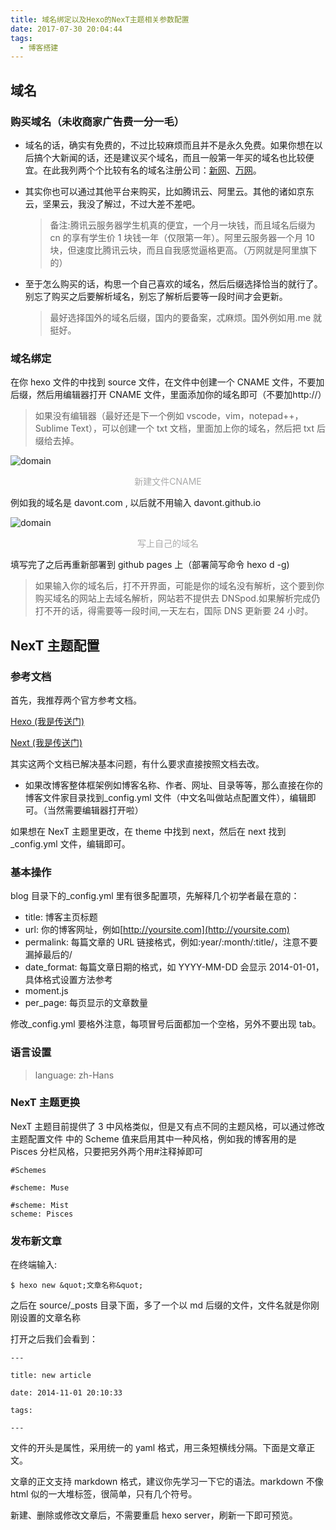 ```yaml
---
title: 域名绑定以及Hexo的NexT主题相关参数配置
date: 2017-07-30 20:04:44
tags:
  - 博客搭建
---
```


## 域名

### 购买域名（未收商家广告费一分一毛）

- 域名的话，确实有免费的，不过比较麻烦而且并不是永久免费。如果你想在以后搞个大新闻的话，还是建议买个域名，而且一般第一年买的域名也比较便宜。在此我列两个个比较有名的域名注册公司：[新网](http://www.xinnet.com/)、[万网](https://wanwang.aliyun.com/)。

- 其实你也可以通过其他平台来购买，比如腾讯云、阿里云。其他的诸如京东云，坚果云，我没了解过，不过大差不差吧。

  > 备注:腾讯云服务器学生机真的便宜，一个月一块钱，而且域名后缀为 cn 的享有学生价 1 块钱一年（仅限第一年）。阿里云服务器一个月 10 块，但速度比腾讯云块，而且自我感觉逼格更高。（万网就是阿里旗下的）

- 至于怎么购买的话，构思一个自己喜欢的域名，然后后缀选择恰当的就行了。别忘了购买之后要解析域名，别忘了解析后要等一段时间才会更新。
  > 最好选择国外的域名后缀，国内的要备案，忒麻烦。国外例如用.me 就挺好。

### 域名绑定

在你 hexo 文件的中找到 source 文件，在文件中创建一个 CNAME 文件，不要加后缀，然后用编辑器打开 CNAME 文件，里面添加你的域名即可（不要加http://）

> 如果没有编辑器（最好还是下一个例如 vscode，vim，notepad++，Sublime Text），可以创建一个 txt 文档，里面加上你的域名，然后把 txt 后缀给去掉。

![domain](http://pic.davontt.com/picGo/domain.png)

<center style="color:#AAAAAA">新建文件CNAME</center>

例如我的域名是 davont.com , 以后就不用输入 davont.github.io

![domain](http://pic.davontt.com/picGo/domain2.png)

<center style="color:#AAAAAA">写上自己的域名</center>

填写完了之后再重新部署到 github pages 上（部署简写命令 hexo d -g)

> 如果输入你的域名后，打不开界面，可能是你的域名没有解析，这个要到你购买域名的网站上去域名解析，网站若不提供去 DNSpod.如果解析完成仍打不开的话，得需要等一段时间,一天左右，国际 DNS 更新要 24 小时。

## NexT 主题配置

### 参考文档

首先，我推荐两个官方参考文档。

[Hexo (我是传送门)](https://hexo.io/zh-cn/)

[Next (我是传送门)](http://theme-next.iissnan.com/)

其实这两个文档已解决基本问题，有什么要求直接按照文档去改。

- 如果改博客整体框架例如博客名称、作者、网址、目录等等，那么直接在你的博客文件家目录找到\_config.yml 文件（中文名叫做站点配置文件），编辑即可。（当然需要编辑器打开啦）

如果想在 NexT 主题里更改，在 theme 中找到 next，然后在 next 找到\_config.yml 文件，编辑即可。

### 基本操作

blog 目录下的\_config.yml 里有很多配置项，先解释几个初学者最在意的：

- title: 博客主页标题
- url: 你的博客网址，例如[http://yoursite.com](http://yoursite.com)
- permalink: 每篇文章的 URL 链接格式，例如:year/:month/:title/，注意不要漏掉最后的/
- date_format: 每篇文章日期的格式，如 YYYY-MM-DD 会显示 2014-01-01，具体格式设置方法参考
- moment.js
- per_page: 每页显示的文章数量

修改\_config.yml 要格外注意，每项冒号后面都加一个空格，另外不要出现 tab。

### 语言设置

> language: zh-Hans

### NexT 主题更换

NexT 主题目前提供了 3 中风格类似，但是又有点不同的主题风格，可以通过修改 主题配置文件 中的 Scheme 值来启用其中一种风格，例如我的博客用的是 Pisces 分栏风格，只要把另外两个用#注释掉即可

```
#Schemes

#scheme: Muse

#scheme: Mist
scheme: Pisces

```

### 发布新文章

在终端输入:

```
$ hexo new &quot;文章名称&quot;
```

之后在 source/\_posts 目录下面，多了一个以 md 后缀的文件，文件名就是你刚刚设置的文章名称

打开之后我们会看到：

```
---

title: new article

date: 2014-11-01 20:10:33

tags:

---
```

文件的开头是属性，采用统一的 yaml 格式，用三条短横线分隔。下面是文章正文。

文章的正文支持 markdown 格式，建议你先学习一下它的语法。markdown 不像 html 似的一大堆标签，很简单，只有几个符号。

新建、删除或修改文章后，不需要重启 hexo server，刷新一下即可预览。
